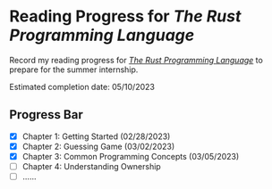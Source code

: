 # Reading Progress for *The Rust Programming Language*

Record my reading progress for [*The Rust Programming Language*](https://doc.rust-lang.org/stable/book/) to prepare for the summer internship.

Estimated completion date: 05/10/2023



## Progress Bar

- [x] Chapter 1: Getting Started (02/28/2023)
- [x] Chapter 2: Guessing Game (03/02/2023)
- [x] Chapter 3: Common Programming Concepts (03/05/2023)
- [ ] Chapter 4: Understanding Ownership
- [ ] ......
